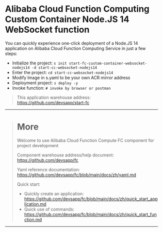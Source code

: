 # Alibaba Cloud Function Computing Custom Container Node.JS 14 WebSocket function

You can quickly experience one-click deployment of a Node.JS 14 application on Alibaba Cloud Function Computing Service in just a few steps:

- Initialize the project: `s init start-fc-custom-container-websocket-nodejs14 -d start-cc-websocket-nodejs14`
- Enter the project: `cd start-cc-websocket-nodejs14`
- Modify Image in s.yaml to be your own ACR mirror address
- Deployment project: `s deploy -y`
- Invoke function: `# invoke by browser or postman`

> This application warehouse address: https://github.com/devsapp/start-fc

------------------------------------
> # More
> Welcome to use Alibaba Cloud Function Compute FC component for project development
> 
> Component warehouse address/help document: https://github.com/devsapp/fc
> 
> Yaml reference documentation: https://github.com/devsapp/fc/blob/main/docs/zh/yaml.md
> 
> Quick start:
>   - Quickly create an application: https://github.com/devsapp/fc/blob/main/docs/zh/quick_start_application.md
>   - Quick use of commands: https://github.com/devsapp/fc/blob/main/docs/zh/quick_start_function.md
------------------------------------